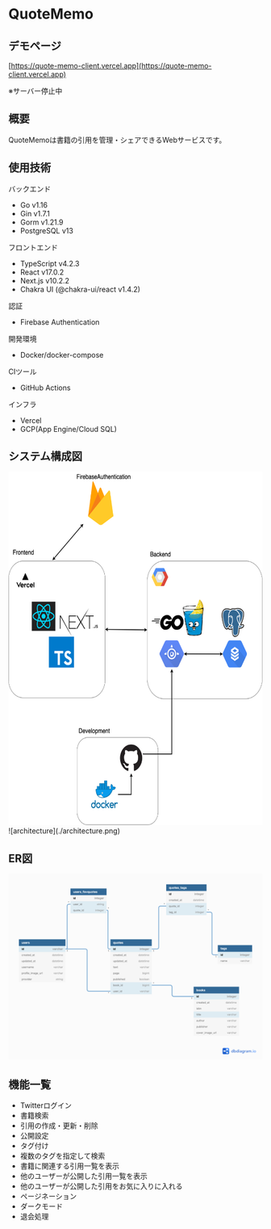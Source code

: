 # QuoteMemo

## デモページ
[https://quote-memo-client.vercel.app](https://quote-memo-client.vercel.app)

※サーバー停止中

## 概要

QuoteMemoは書籍の引用を管理・シェアできるWebサービスです。

## 使用技術

バックエンド
  - Go v1.16
  - Gin v1.7.1
  - Gorm v1.21.9
  - PostgreSQL v13

フロントエンド
  - TypeScript v4.2.3
  - React v17.0.2
  - Next.js v10.2.2
  - Chakra UI (@chakra-ui/react v1.4.2)

認証
  - Firebase Authentication


開発環境
  - Docker/docker-compose

 CIツール
  - GitHub Actions


インフラ
  - Vercel
  - GCP(App Engine/Cloud SQL)

## システム構成図

<img src="./architecture.png" width="600px" height="700px">
![architecture](./architecture.png)

## ER図

![data-model](./data-model.png)

## 機能一覧
- Twitterログイン
- 書籍検索
- 引用の作成・更新・削除
- 公開設定
- タグ付け
- 複数のタグを指定して検索
- 書籍に関連する引用一覧を表示
- 他のユーザーが公開した引用一覧を表示
- 他のユーザーが公開した引用をお気に入りに入れる
- ページネーション
- ダークモード
- 退会処理

